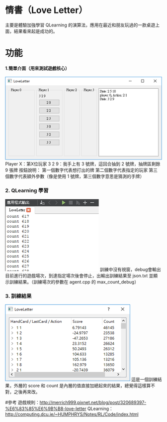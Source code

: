 # 情書（Love Letter）
主要是體驗加強學習 QLearning 的演算法，應用在最近和朋友玩過的一款桌遊上面，結果看來起是成功的。

# 功能
#### 1.簡單介面（用來測試遊戲核心）
![a1.png](/github_image/a1.png)
Player X：第X位玩家
3 2 9：我手上有 3 號牌，這回合抽到 2 號牌，抽牌區剩餘 9 張牌
按鈕說明：
第一個數字代表想打出的牌
第二個數字代表指定的玩家
第三個數字代表額外參數（像是使用 1 號牌，第三個數字意思是猜測的手牌）

### 2. QLearning 學習
![a2.png](/github_image/a2.png)
訓練中沒有視窗，debug會輸出目前進行的遊戲場次，到達指定場次後會停止，出輸出訓練結果至 json.txt 並顯示訓練結果。（訓練場次的參數在 agent.cpp 的 max_count_debug）

### 3. 訓練結果
![a3.png](/github_image/a3.png)
這是一個訓練結果，外層的 score 和 count 是內層的值直接加總起來的結果，總覺得這樣算不對，之後再來改。

#參考
遊戲規則：http://merrich999.pixnet.net/blog/post/320689397-%E6%83%85%E6%9B%B8-love-letter
QLearning：http://computing.dcu.ie/~HUMPHRYS/Notes/RL/Code/index.html